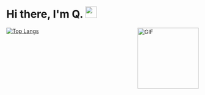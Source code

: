 # Hi there, I'm Q. <img width="30px" src="https://media.tenor.com/images/3b388fe03da271d2674faf85eb7c3fcd/tenor.gif" />

<img align="right" alt="GIF" height="160px" src="https://media.giphy.com/media/du3J3cXyzhj75IOgvA/giphy.gif" />



[![Top Langs](https://github-readme-stats.vercel.app/api/top-langs/?username=dq-qqq&hide=javascript,html&langs_count=3)](https://github.com/dq-qqq)

